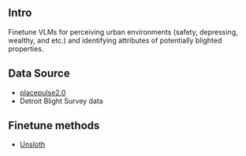 ## Intro
Finetune VLMs for perceiving urban environments (safety, depressing, wealthy, and etc.) and identifying attributes of potentially blighted properties.   

## Data Source
- [placepulse2.0](https://github.com/aleksandrskoselevs/place-pulse-dataset/tree/main)
- Detroit Blight Survey data

## Finetune methods
- [Unsloth](https://docs.unsloth.ai/basics/tutorial-how-to-finetune-llama-3-and-use-in-ollama)

